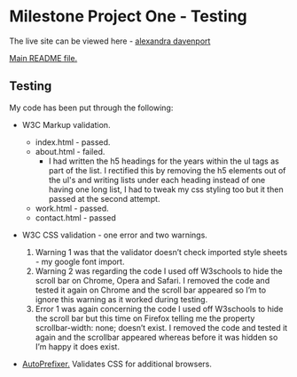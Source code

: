 # Milestone Project One - Testing

The live site can be viewed here - [alexandra davenport](https://mitchdavenport88.github.io/MSP1/)

[Main README file.](README.md)

## Testing
My code has been put through the following:
* W3C Markup validation.
  * index.html - passed.
  * about.html - failed.
    * I had written the h5 headings for the years within the ul tags as part of the list. 
I rectified this by removing the h5 elements out of the ul's and writing lists under each heading instead of one having 
one long list, I had to tweak my css styling too but it then passed at the second attempt.
  * work.html - passed.
  * contact.html - passed

* W3C CSS validation - one error and two warnings.
  1. Warning 1 was that the validator doesn’t check imported style sheets - my google font import.
  2. Warning 2 was regarding the code I used off W3schools to hide the scroll bar on Chrome, Opera and Safari. 
I removed the code and tested it again on Chrome and the scroll bar appeared so I’m to ignore this warning as it worked during testing.
  3. Error 1 was again concerning the code I used off W3schools to hide the scroll bar but this time on Firefox telling 
me the property scrollbar-width: none; doesn’t exist. I removed the code and tested it again and the scrollbar appeared 
whereas before it was hidden so I’m happy it does exist.

* [AutoPrefixer.](https://autoprefixer.github.io/) Validates CSS for additional browsers.